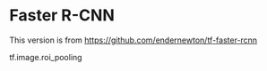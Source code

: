 # Faster R-CNN

This version is from <https://github.com/endernewton/tf-faster-rcnn>

tf.image.roi_pooling
